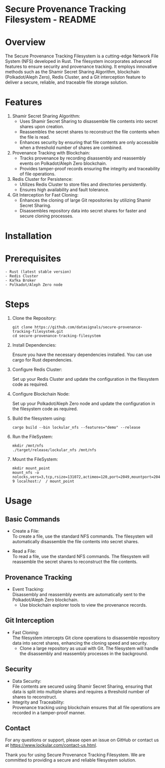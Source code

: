 Secure Provenance Tracking Filesystem - README
==============================================

Overview
========

The Secure Provenance Tracking Filesystem is a cutting-edge Network File System (NFS) developed in Rust. The filesystem incorporates advanced features to ensure security and provenance tracking. It employs innovative methods such as the Shamir Secret Sharing Algorithm, blockchain (Polkadot/Aleph Zero), Redis Cluster, and a Git interception feature to deliver a secure, reliable, and traceable file storage solution.

Features
========

1. Shamir Secret Sharing Algorithm:
    - Uses Shamir Secret Sharing to disassemble file contents into secret shares upon creation.
    - Reassembles the secret shares to reconstruct the file contents when the file is read.
    - Enhances security by ensuring that file contents are only accessible when a threshold number of shares are combined.
2. Provenance Tracking with Blockchain:
    - Tracks provenance by recording disassembly and reassembly events on Polkadot/Aleph Zero blockchain.
    - Provides tamper-proof records ensuring the integrity and traceability of file operations.
3. Redis Cluster for Persistence:
    - Utilizes Redis Cluster to store files and directories  persistently.
    - Ensures high availability and fault tolerance.
4. Git Interception for Fast Cloning:
    - Enhances the cloning of large Git repositories by utilizing Shamir Secret Sharing.
    - Disassembles repository data into secret shares for faster and secure cloning processes.

Installation
============

Prerequisites
=============
 	- Rust (latest stable version)
 	- Redis Cluster
 	- Kafka Broker
 	- Polkadot/Aleph Zero node

Steps
=====
1. Clone the Repository:

      `git clone https://github.com/datasignals/secure-provenance-tracking-filesystem.git`<br>
      `cd secure-provenance-tracking-filesystem`

2. Install Dependencies:

      Ensure you have the necessary dependencies installed. You can use cargo for Rust dependencies.

3. Configure Redis Cluster:

      Set up your Redis Cluster and update the configuration in the filesystem code as required.

4. Configure Blockchain Node:

      Set up your Polkadot/Aleph Zero node and update the configuration in the filesystem code as required.

5. Build the filesystem using:

      `cargo build --bin lockular_nfs --features="demo" --release`

6. Run the FileSystem:

      `mkdir /mnt/nfs`<br>
      `./target/release/lockular_nfs /mnt/nfs`

7. Mount the FileSystem:

      `mkdir mount_point`<br>
      `mount_nfs -o nolocks,vers=3,tcp,rsize=131072,actimeo=120,port=2049,mountport=2049 localhost:/  / mount_point`

Usage
=====

Basic Commands
--------------

 - Create a File:<br>
 To create a file, use the standard NFS commands. The filesystem will automatically disassemble the file contents into secret shares.

- Read a File:<br>
To read a file, use the standard NFS commands. The filesystem will reassemble the secret shares to reconstruct the file contents.

Provenance Tracking
-------------------

 - Event Tracking:<br>
   Disassembly and reassembly events are automatically sent to the Polkadot/Aleph Zero blockchain.
    - Use blockchain explorer tools to view the provenance records.

Git Interception
----------------

 - Fast Cloning:  
   The filesystem intercepts Git clone operations to disassemble repository data into secret shares, enhancing the cloning speed and security.
    - Clone a large repository as usual with Git. The filesystem will handle the disassembly and reassembly processes in the background.

Security
--------

 - Data Security:<br>
   File contents are secured using Shamir Secret Sharing, ensuring that data is split into multiple shares and requires a threshold number of shares to reconstruct.
 - Integrity and Traceability:<br>
   Provenance tracking using blockchain ensures that all file operations are recorded in a tamper-proof manner.

Contact
-------

For any questions or support, please open an issue on GitHub or contact us at https://www.lockular.com/contact-us.html.

Thank you for using Secure Provenance Tracking Filesystem. We are committed to providing a secure and reliable filesystem solution.
